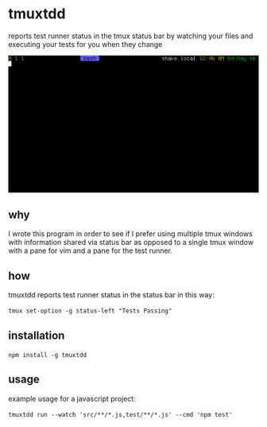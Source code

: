 # tmuxtdd

reports test runner status in the tmux status bar by watching your files and executing your tests for you when they change

![tmuxtdd](https://raw.githubusercontent.com/kfatehi/tmuxtdd/master/demo.gif)

## why

I wrote this program in order to see if I prefer using multiple tmux windows with information shared via status bar as opposed to a single tmux window with a pane for vim and a pane for the test runner.

## how

tmuxtdd reports test runner status in the status bar in this way:

`tmux set-option -g status-left "Tests Passing"`

## installation

`npm install -g tmuxtdd`

## usage

example usage for a javascript project:

`tmuxtdd run --watch 'src/**/*.js,test/**/*.js' --cmd 'npm test'`

